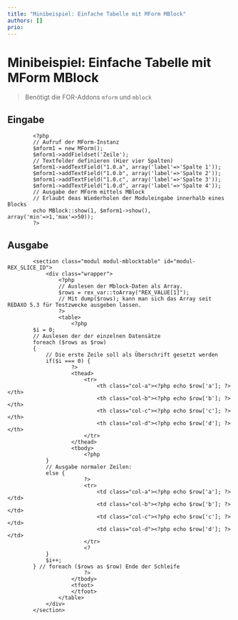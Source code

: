 ```yaml
---
title: "Minibeispiel: Einfache Tabelle mit MForm MBlock"
authors: []
prio:
---
```


# Minibeispiel: Einfache Tabelle mit MForm MBlock

> Benötigt die FOR-Addons `mform` und `mblock`

## Eingabe


            <?php
            // Aufruf der MForm-Instanz
            $mform1 = new MForm(); 
            $mform1->addFieldset('Zeile');
            // Textfelder definieren (Hier vier Spalten) 
            $mform1->addTextField("1.0.a", array('label'=>'Spalte 1'));
            $mform1->addTextField("1.0.b", array('label'=>'Spalte 2'));
            $mform1->addTextField("1.0.c", array('label'=>'Spalte 3'));
            $mform1->addTextField("1.0.d", array('label'=>'Spalte 4'));
            // Ausgabe der MForm mittels MBlock
            // Erlaubt deas Wiederholen der Moduleingabe innerhalb eines Blocks
            echo MBlock::show(1, $mform1->show(), array('min'=>1,'max'=>50));
            ?>

## Ausgabe


            <section class="modul modul-mblocktable" id="modul-REX_SLICE_ID">
                <div class="wrapper">
                    <?php
                    // Auslesen der Mblock-Daten als Array. 
                    $rows = rex_var::toArray("REX_VALUE[1]");
                    // Mit dump($rows); kann man sich das Array seit REDAXO 5.3 für Testzwecke ausgeben lassen. 
                    ?>
                    <table>
                        <?php 
            $i = 0;
            // Auslesen der der einzelnen Datensätze
            foreach ($rows as $row) 
            { 
                // Die erste Zeile soll als Überschrift gesetzt werden
                if($i === 0) { 
                        ?>
                        <thead>
                            <tr>
                                <th class="col-a"><?php echo $row['a']; ?></th>
                                <th class="col-b"><?php echo $row['b']; ?></th>
                                <th class="col-c"><?php echo $row['c']; ?></th>
                                <th class="col-d"><?php echo $row['d']; ?></th>
                            </tr>
                        </thead>
                        <tbody>
                            <?php 
                } 
                // Ausgabe normaler Zeilen:
                else {
                            ?>
                            <tr>
                                <td class="col-a"><?php echo $row['a']; ?></td>
                                <td class="col-b"><?php echo $row['b']; ?></td>
                                <td class="col-c"><?php echo $row['c']; ?></td>
                                <td class="col-d"><?php echo $row['d']; ?></td>
                            </tr>
                            <? 
                }
                $i++;
            } // foreach ($rows as $row) Ende der Schleife
                            ?>
                        </tbody>
                        <tfoot>
                        </tfoot>
                    </table>
                </div>
            </section>

